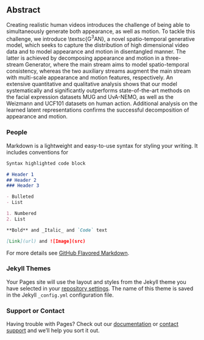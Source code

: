 ## Abstract

Creating realistic human videos introduces the challenge of being able to simultaneously generate both appearance, as well as motion. To tackle this challenge, we introduce \textsc{G$^{3}$AN}, a novel spatio-temporal generative model, which seeks to capture the distribution of high dimensional video data and to model appearance and motion in disentangled manner. The latter is achieved by decomposing appearance and motion in a three-stream Generator, where the main stream aims to model spatio-temporal consistency, whereas the two auxiliary streams augment the main stream with multi-scale appearance and motion features, respectively. An extensive quantitative and qualitative analysis shows that our model systematically and significantly outperforms state-of-the-art methods on the facial expression datasets MUG and UvA-NEMO, as well as the Weizmann and UCF101 datasets on human action. Additional analysis on the learned latent representations confirms the successful decomposition of appearance and motion.

### People

Markdown is a lightweight and easy-to-use syntax for styling your writing. It includes conventions for

```markdown
Syntax highlighted code block

# Header 1
## Header 2
### Header 3

- Bulleted
- List

1. Numbered
2. List

**Bold** and _Italic_ and `Code` text

[Link](url) and ![Image](src)
```

For more details see [GitHub Flavored Markdown](https://guides.github.com/features/mastering-markdown/).

### Jekyll Themes

Your Pages site will use the layout and styles from the Jekyll theme you have selected in your [repository settings](https://github.com/wyhsirius/G3AN/settings). The name of this theme is saved in the Jekyll `_config.yml` configuration file.

### Support or Contact

Having trouble with Pages? Check out our [documentation](https://help.github.com/categories/github-pages-basics/) or [contact support](https://github.com/contact) and we’ll help you sort it out.
